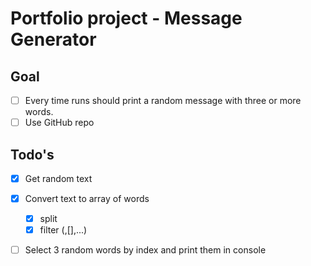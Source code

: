 # Portfolio project - Message Generator

## Goal

- [ ] Every time runs should print a random message with three or more words.
- [ ] Use GitHub repo

## Todo's

- [x] Get random text
- [x] Convert text to array of words
  - [x] split
  - [x] filter (,[],...)
- [ ] Select 3 random words by index and print them in console

